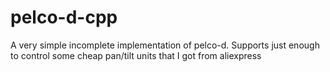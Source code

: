 # pelco-d-cpp

A very simple incomplete implementation of pelco-d.
Supports just enough to control some cheap pan/tilt units that I got from aliexpress

